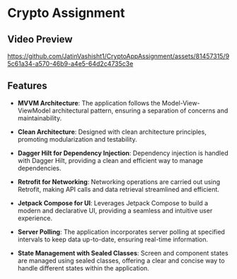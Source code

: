# Crypto Assignment

## Video Preview


https://github.com/JatinVashisht1/CryptoAppAssignment/assets/81457315/95c61a34-a570-46b9-a4e5-64d2c4735c3e



## Features

- **MVVM Architecture**: The application follows the Model-View-ViewModel architectural pattern, ensuring a separation of concerns and maintainability.

- **Clean Architecture**: Designed with clean architecture principles, promoting modularization and testability.

- **Dagger Hilt for Dependency Injection**: Dependency injection is handled with Dagger Hilt, providing a clean and efficient way to manage dependencies.

- **Retrofit for Networking**: Networking operations are carried out using Retrofit, making API calls and data retrieval streamlined and efficient.

- **Jetpack Compose for UI**: Leverages Jetpack Compose to build a modern and declarative UI, providing a seamless and intuitive user experience.

- **Server Polling**: The application incorporates server polling at specified intervals to keep data up-to-date, ensuring real-time information.

- **State Management with Sealed Classes**: Screen and component states are managed using sealed classes, offering a clear and concise way to handle different states within the application.
